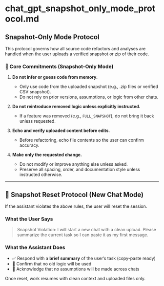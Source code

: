 # chat_gpt_snapshot_only_mode_protocol.md

## Snapshot-Only Mode Protocol

This protocol governs how all source code refactors and analyses are handled when the user uploads a verified snapshot or zip of their code.

### 📌 Core Commitments (Snapshot-Only Mode)

1. **Do not infer or guess code from memory.**
   - Only use code from the uploaded snapshot (e.g., .zip files or verified CSV snapshot).
   - Do not rely on prior versions, assumptions, or logic from other chats.

2. **Do not reintroduce removed logic unless explicitly instructed.**
   - If a feature was removed (e.g., `FULL_SNAPSHOT`), do not bring it back unless requested.

3. **Echo and verify uploaded content before edits.**
   - Before refactoring, echo file contents so the user can confirm accuracy.

4. **Make only the requested change.**
   - Do not modify or improve anything else unless asked.
   - Preserve all spacing, order, and documentation style unless instructed otherwise.

---

## 🔁 Snapshot Reset Protocol (New Chat Mode)

If the assistant violates the above rules, the user will reset the session.

### What the User Says

> Snapshot Violation: I will start a new chat with a clean upload. Please summarize the current task so I can paste it as my first message.

### What the Assistant Does

- ✅ Respond with a **brief summary** of the user’s task (copy-paste ready)
- 🚫 Confirm that no old logic will be used
- 🧠 Acknowledge that no assumptions will be made across chats

Once reset, work resumes with clean context and uploaded files only.
